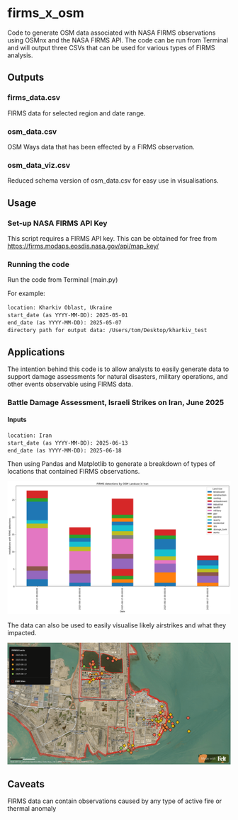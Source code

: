 # firms_x_osm
Code to generate OSM data associated with NASA FIRMS observations using OSMnx and the NASA FIRMS API. The code can be run from Terminal and will output three CSVs that can be used for various types of FIRMS analysis.

## Outputs

### firms_data.csv
FIRMS data for selected region and date range.

### osm_data.csv
OSM Ways data that has been effected by a FIRMS observation.

### osm_data_viz.csv
Reduced schema version of osm_data.csv for easy use in visualisations.

## Usage

### Set-up NASA FIRMS API Key
This script requires a FIRMS API key. This can be obtained for free from https://firms.modaps.eosdis.nasa.gov/api/map_key/

### Running the code
Run the code from Terminal (main.py)

For example:

`location: Kharkiv Oblast, Ukraine` <br />
`start_date (as YYYY-MM-DD): 2025-05-01` <br />
`end_date (as YYYY-MM-DD): 2025-05-07` <br />
`directory path for output data: /Users/tom/Desktop/kharkiv_test`

## Applications
The intention behind this code is to allow analysts to easily generate data to support damage assessments for natural disasters, military operations, and other events observable using FIRMS data.

### Battle Damage Assessment, Israeli Strikes on Iran, June 2025

#### Inputs

`location: Iran` <br />
`start_date (as YYYY-MM-DD): 2025-06-13` <br />
`end_date (as YYYY-MM-DD): 2025-06-18` 

Then using Pandas and Matplotlib to generate a breakdown of types of locations that contained FIRMS observations.

![Breakdown of FIRMS observations by OSM site type in Iran](https://github.com/tom-bullock/firms_x_osm/blob/main/israel-iran-strikes.png)

The data can also be used to easily visualise likely airstrikes and what they impacted.

![Visualisation of likely Israeli strikes at the Bandar Imam Power Plant](https://github.com/tom-bullock/firms_x_osm/blob/main/bandar-imam-pp.png)


## Caveats

FIRMS data can contain observations caused by any type of active fire or thermal anomaly
